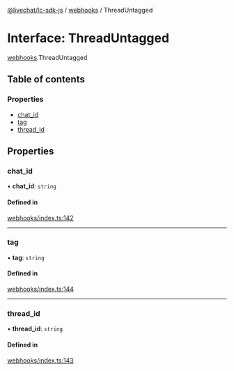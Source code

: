 [@livechat/lc-sdk-js](../README.md) / [webhooks](../modules/webhooks.md) / ThreadUntagged

# Interface: ThreadUntagged

[webhooks](../modules/webhooks.md).ThreadUntagged

## Table of contents

### Properties

- [chat\_id](webhooks.ThreadUntagged.md#chat_id)
- [tag](webhooks.ThreadUntagged.md#tag)
- [thread\_id](webhooks.ThreadUntagged.md#thread_id)

## Properties

### chat\_id

• **chat\_id**: `string`

#### Defined in

[webhooks/index.ts:142](https://github.com/livechat/lc-sdk-js/blob/d267eeb/src/webhooks/index.ts#L142)

___

### tag

• **tag**: `string`

#### Defined in

[webhooks/index.ts:144](https://github.com/livechat/lc-sdk-js/blob/d267eeb/src/webhooks/index.ts#L144)

___

### thread\_id

• **thread\_id**: `string`

#### Defined in

[webhooks/index.ts:143](https://github.com/livechat/lc-sdk-js/blob/d267eeb/src/webhooks/index.ts#L143)
